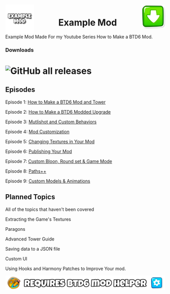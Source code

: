 <a href="https://github.com/DarkTerraYT/FootballerMonkeyMod/releases/latest/download/FootballerMonkeyMod.dll">
    <img align="left" alt="Icon" height="90" src="Icon.png">
    <img align="right" alt="Download" height="75" src="https://raw.githubusercontent.com/gurrenm3/BTD-Mod-Helper/master/BloonsTD6%20Mod%20Helper/Resources/DownloadBtn.png">
</a>

<h1 align="center">Example Mod</h1>

Example Mod Made For my Youtube Series How to Make a BTD6 Mod. 

### Downloads
<h1 aling="left"><img alt="GitHub all releases" height="25" src="https://img.shields.io/github/downloads/DarkTerraYT/FootballerMonkeyMod/total?label=Total%20Dowloads"></h1>

## Episodes
Episode 1: [How to Make a BTD6 Mod and Tower](https://www.youtube.com/watch?v=G09bGRxPaNg)

Episode 2: [How to Make a BTD6 Modded Upgrade](https://youtu.be/XngAF-21l4c)

Episode 3: [Mutlishot and Custom Behaviors](https://www.youtube.com/watch?v=BaL0LK_-g00)

Episode 4: [Mod Customization](https://www.youtube.com/watch?v=Q9WmaHbzJns)

Episode 5: [Changing Textures in Your Mod](https://youtu.be/CWKokuRz8Tg?si=EsWimSZ9viAZ74cs)

Episode 6: [Publishing Your Mod](https://youtu.be/KY9iS3Jrkbs?si=p8xDJ79QcbqGh6vg)

Episode 7: [Custom Bloon, Round set & Game Mode](https://youtu.be/wP6sQZkOJv8)

Episode 8: [Paths++](https://youtu.be/TvQo3E6Shp4?si=11oXDRlwRNu7G8h)

Episode 9: [Custom Models & Animations](https://youtu.be/x_s1-GuHlSQ?si=pTqSiYZH1IW8oIL2)

## Planned Topics
All of the topics that haven't been covered

Extracting the Game's Textures

Paragons

Advanced Tower Guide

Saving data to a JSON file

Custom UI

Using Hooks and Harmony Patches to Improve Your mod.


[![Requires BTD6 Mod Helper](https://raw.githubusercontent.com/gurrenm3/BTD-Mod-Helper/master/banner.png)](https://github.com/gurrenm3/BTD-Mod-Helper#readme)
